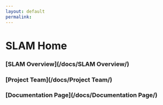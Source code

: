 ```yaml
---
layout: default
permalink:
---
```

# SLAM Home
### [SLAM Overview](/docs/SLAM Overview/)

### [Project Team](/docs/Project Team/)

### [Documentation Page](/docs/Documentation Page/)
